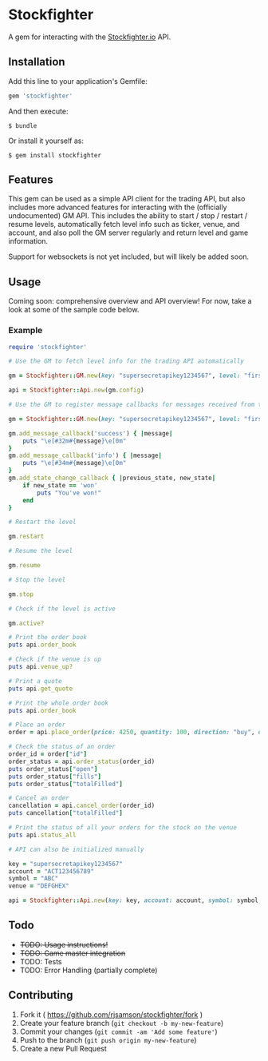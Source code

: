 # Stockfighter

A gem for interacting with the [Stockfighter.io](https://www.stockfighter.io) API.

## Installation

Add this line to your application's Gemfile:

```ruby
gem 'stockfighter'
```

And then execute:

    $ bundle

Or install it yourself as:

    $ gem install stockfighter

## Features

This gem can be used as a simple API client for the trading API, but also
includes more advanced features for interacting with the (officially undocumented)
GM API. This includes the ability to start / stop / restart / resume levels,
automatically fetch level info such as ticker, venue, and account, and also poll
the GM server regularly and return level and game information.

Support for websockets is not yet included, but will likely be added soon.

## Usage

Coming soon: comprehensive overview and API overview! For now, take a look at
some of the sample code below.

### Example
```ruby
require 'stockfighter'

# Use the GM to fetch level info for the trading API automatically

gm = Stockfighter::GM.new(key: "supersecretapikey1234567", level: "first_steps")

api = Stockfighter::Api.new(gm.config)

# Use the GM to register message callbacks for messages received from the GM. The GM needs to be initialized with polling: true to set up polling of the GM and enable callbacks.

gm = Stockfighter::GM.new(key: "supersecretapikey1234567", level: "first_steps", polling: true)

gm.add_message_callback('success') { |message|
	puts "\e[#32m#{message}\e[0m"
}
gm.add_message_callback('info') { |message|
	puts "\e[#34m#{message}\e[0m"
}
gm.add_state_change_callback { |previous_state, new_state|
	if new_state == 'won'
		puts "You've won!"
	end
}

# Restart the level

gm.restart

# Resume the level

gm.resume

# Stop the level

gm.stop

# Check if the level is active

gm.active?

# Print the order book
puts api.order_book

# Check if the venue is up
puts api.venue_up?

# Print a quote
puts api.get_quote

# Print the whole order book
puts api.order_book

# Place an order
order = api.place_order(price: 4250, quantity: 100, direction: "buy", order_type: "limit")

# Check the status of an order
order_id = order["id"]
order_status = api.order_status(order_id)
puts order_status["open"]
puts order_status["fills"]
puts order_status["totalFilled"]

# Cancel an order
cancellation = api.cancel_order(order_id)
puts cancellation["totalFilled"]

# Print the status of all your orders for the stock on the venue
puts api.status_all

# API can also be initialized manually

key = "supersecretapikey1234567"
account = "ACT123456789"
symbol = "ABC"
venue = "DEFGHEX"

api = Stockfighter::Api.new(key: key, account: account, symbol: symbol, venue: venue)

```

## Todo

* ~~TODO: Usage instructions!~~
* ~~TODO: Game master integration~~
* TODO: Tests
* TODO: Error Handling (partially complete)

## Contributing

1. Fork it ( https://github.com/rjsamson/stockfighter/fork )
2. Create your feature branch (`git checkout -b my-new-feature`)
3. Commit your changes (`git commit -am 'Add some feature'`)
4. Push to the branch (`git push origin my-new-feature`)
5. Create a new Pull Request
